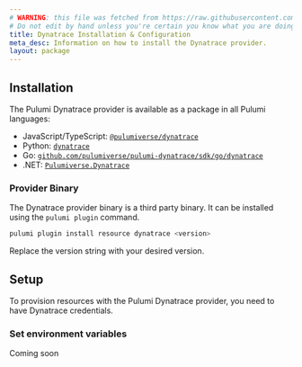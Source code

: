 ```yaml
---
# WARNING: this file was fetched from https://raw.githubusercontent.com/lbrlabs/pulumi-dynatrace/v0.30.0/docs/installation-configuration.md
# Do not edit by hand unless you're certain you know what you are doing!
title: Dynatrace Installation & Configuration
meta_desc: Information on how to install the Dynatrace provider.
layout: package
---
```


## Installation

The Pulumi Dynatrace provider is available as a package in all Pulumi languages:

* JavaScript/TypeScript: [`@pulumiverse/dynatrace`](https://www.npmjs.com/package/@pulumiverse/dynatrace)
* Python: [`dynatrace`](https://pypi.org/project/pulumiverse-dynatrace/)
* Go: [`github.com/pulumiverse/pulumi-dynatrace/sdk/go/dynatrace`](https://pkg.go.dev/github.com/pulumiverse/pulumi-dynatrace/sdk)
* .NET: [`Pulumiverse.Dynatrace`](https://www.nuget.org/packages/Pulumiverse.Dynatrace)

### Provider Binary

The Dynatrace provider binary is a third party binary. It can be installed using the `pulumi plugin` command.

```bash
pulumi plugin install resource dynatrace <version>
```

Replace the version string with your desired version.

## Setup

To provision resources with the Pulumi Dynatrace provider, you need to have Dynatrace credentials. 

### Set environment variables

Coming soon
